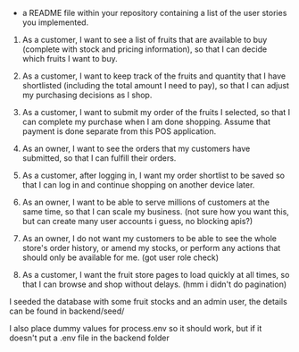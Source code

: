 - a README file within your repository containing a list of the user stories you implemented.

1. As a customer, I want to see a list of fruits that are available to buy (complete with stock and pricing information), so that I can decide which fruits I want to buy.

2. As a customer, I want to keep track of the fruits and quantity that I have shortlisted (including the total amount I need to pay), so that I can adjust my purchasing decisions as I shop.

3. As a customer, I want to submit my order of the fruits I selected, so that I can complete my purchase when I am done shopping. Assume that payment is done separate from this POS application.

4. As an owner, I want to see the orders that my customers have submitted, so that I can fulfill their orders.

13. As a customer, after logging in, I want my order shortlist to be saved so that I can log in and continue shopping on another device later.

14. As an owner, I want to be able to serve millions of customers at the same time, so that I can scale my business. (not sure how you want this, but can create many user accounts i guess, no blocking apis?)

15. As an owner, I do not want my customers to be able to see the whole store's order history, or amend my stocks, or perform any actions that should only be available for me. (got user role check)

17. As a customer, I want the fruit store pages to load quickly at all times, so that I can browse and shop without delays. (hmm i didn't do pagination)

I seeded the database with some fruit stocks and an admin user, the details can be found in backend/seed/

I also place dummy values for process.env so it should work, but if it doesn't put a .env file in the backend folder
